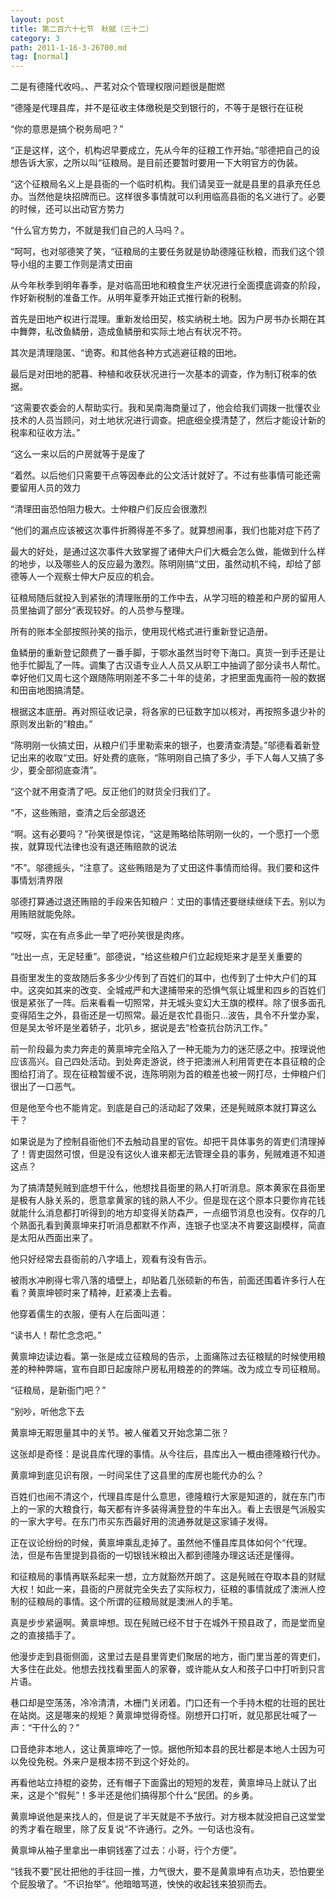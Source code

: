 ```yaml
---
layout: post
title: 第二百六十七节　秋赋（三十二）
category: 3
path: 2011-1-16-3-26700.md
tag: [normal]
---
```


二是有德隆代收吗。、严茗对众个管理权限问题很是酣燃

“德隆是代理县库，并不是征收主体缴税是交到银行的，不等于是银行在征税

“你的意思是搞个税务局吧？”

“正是这样，这个，机构迟早要成立，先从今年的征粮工作开始。”邬德把自己的设想告诉大家，之所以叫“征粮局。是目前还要暂时要用一下大明官方的伪装。

“这个征粮局名义上是县衙的一个临时机构。我们请吴亚一就是县里的县承充任总办。当然他是块招牌而已。这样很多事情就可以利用临高县衙的名义进行了。必要的时候，还可以出动官方势力

“什么官方势力，不就是我们自己的人马吗？。

“呵呵，也对邬德笑了笑，“征粮局的主要任务就是协助德隆征秋粮，而我们这个领导小组的主要工作则是清丈田亩

从今年秋季到明年春季，是对临高田地和粮食生产状况进行全面摸底调查的阶段，作好新税制的准备工作。从明年夏季开始正式推行新的税制。

首先是田地产权进行混理。重新发给田契，核实纳税土地。因为户房书办长期在其中舞弊，私改鱼鳞册，造成鱼鳞册和实际土地占有状况不符。

其次是清理隐匿、“诡寄。和其他各种方式逃避征粮的田地。

最后是对田地的肥暮、种植和收获状况进行一次基本的调查，作为制订税率的依据。

“这需要农委会的人帮助实行。我和吴南海商量过了，他会给我们调拨一批懂农业技术的人员当顾问，对土地状况进行调查。把底细全摸清楚了，然后才能设计新的税率和征收方法。”

“这么一来以后的户房就等于是废了

“着然。以后他们只需要干点等因奉此的公文活计就好了。不过有些事情可能还需要留用人员的效力

“清理田亩恐怕阻力极大。士仲粮户们反应会很激烈

“他们的漏点应该被这次事件折腾得差不多了。就算想闹事，我们也能对症下药了

最大的好处，是通过这次事件大致掌握了诸伸大户们大概会怎么做，能做到什么样的地步，以及哪些人的反应最为激烈。陈明刚搞“丈田，虽然动机不纯，却给了部德等人一个观察士伸大户反应的机会。

征粮局随后就投入到紧张的清理账册的工作中去，从学习班的粮差和户房的留用人员里抽调了部分“表现较好。的人员参与整理。

所有的账本全部按照孙笑的指示，使用现代格式进行重新登记造册。

鱼鳞册的重新登记颇费了一番手脚，于鄂水虽然当时夸下海口。真货一到手还是让他手忙脚乱了一阵。调集了古汉语专业人人员又从职工中抽调了部分读书人帮忙。幸好他们又周七这个跟随陈明刚差不多二十年的徒弟，才把里面鬼画符一般的数据和田亩地图搞清楚。

根据这本底册。再对照征收记录，将各家的已征数字加以核对，再按照多退少补的原则发出新的“粮由。”

“陈明刚一伙搞丈田，从粮户们手里勒索来的银子，也要清查清楚。”邬德看着新登记出来的收取“丈田。好处费的底账，“陈明刚自己搞了多少，手下人每人又搞了多少，要全部彻底查清”。

“这个就不用查清了吧。反正他们的财货全归我们了。

“不，这些贿赔，查清之后全部退还

“啊。这有必要吗？”孙笑很是惊诧，“这是贿略给陈明刚一伙的，一个愿打一个愿挨，就算现代法律也没有退还贿赔款的说法

“不”。邬德摇头，“注意了。这些贿赔是为了丈田这件事情而给得。我们要和这件事情划清界限

邬德打算通过退还贿赔的手段来告知粮户：丈田的事情还要继续继续下去。别以为用贿赔就能免除。

“哎呀，实在有点多此一举了吧孙笑很是肉疼。

“吐出一点，无足轻重”。部德说，“给这些粮户们立起规矩来才是至关重要的

县衙里发生的变故随后多多少少传到了百姓们的耳中，也传到了士仲大户们的耳中。这突如其来的改变、全城戒严和大逮捕带来的恐惧气氛让城里和四乡的百姓们很是紧张了一阵。后来看看一切照常，并无城头变幻大王旗的模样。除了很多面孔变得陌生之外，县衙还是一切照常。最近是农忙县衙只…波告，具令不升堂办案，但是吴太爷坏是坐着轿子，北叭乡，据说是去“检查抗台防汛工作。”

前一阶段最为卖力奔走的黄禀坤完全陷入了一种无能为力的迷茫感之中。按理说他应该高兴。自己四处活动。到处奔走游说，终于把澳洲人利用胥吏在本县征粮的企图给打消了。现在征粮暂缓不说，连陈明刚为首的粮差也被一网打尽，士伸粮户们很出了一口恶气。

但是他至今也不能肯定。到底是自己的活动起了效果，还是髡贼原本就打算这么干？

如果说是为了控制县衙他们不去触动县里的官佐。却把干具体事务的胥吏们清理掉了！胥吏固然可恨，但是没有这伙人谁来都无法管理全县的事务，髡贼难道不知道这点？

为了搞清楚髡贼到底想干什么，他想找县衙里的熟人打听消息。原本黄家在县衙里是极有人脉关系的，愿意拿黄家的钱的熟人不少。但是现在这个原本只要你肯花钱就能什么消息都打听得到的地方却变得关防森严，一点细节消息也没有。仅存的几个熟面孔看到黄禀坤来打听消息都默不作声，连银子也坚决不肯要这副模样，简直是太阳从西面出来了。

他只好经常去县衙前的八字墙上，观看有没有告示。

被雨水冲刷得七零八落的墙壁上，却贴着几张硕新的布告，前面还围着许多行人在看？黄禀坤顿时来了精神，赶紧凑上去看。

他穿着儒生的衣服，便有人在后面叫道：

“读书人！帮忙念念吧。”

黄禀坤边读边看。第一张是成立征粮局的告示，上面痛陈过去征粮赋的时候使用粮差的种种弊端，宣布自即日起废除户房私用粮差的的弊端。改为成立专司征粮局。

“征粮局，是新衙门吧？”

“别吵，听他念下去

黄禀坤无暇思量其中的关节。被人催着又开始念第二张？

这张却是奇怪：是说县库代理的事情。从今往后，县库出入一概由德隆粮行代办。

黄禀坤到底见识有限，一时间呆住了这县里的库房也能代办的么？

百姓们也闹不清这个，代理县库是什么意思，德隆粮行大家是知道的，就在东门市上的一家的大粮食行，每天都有许多装得满登登的牛车出入。看上去很是气派殷实的一家大字号。在东门市买东西最好用的流通券就是这家铺子发得。

正在议论纷纷的时候，黄禀坤乘乱走掉了。虽然他不懂县库具体如何个“代理。法，但是布告里提到县衙的一切银钱米粮出入都到德隆办理这话还是懂得。

和征粮局的事情再联系起来一想，立方就豁然开朗了。这是髡贼在夺取本县的财赋大权！如此一来，县衙的户房就完全失去了实际权力，征粮的事情就成了澳洲人控制的征粮局的事情。这个所谓的征粮局就是澳洲人的手笔。

真是步步紧逼啊。黄禀坤想。现在髡贼已经不甘于在城外干预县政了，而是堂而皇之的直接插手了。

他漫步走到县衙侧面，这里过去是县里胥吏们聚居的地方，衙门里当差的胥吏们，大多住在此处。他想去找找看里面人的家眷，或许能从女人和孩子口中打听到只言片语。

巷口却是空荡荡，冷冷清清，木栅门关闭着。门口还有一个手持木棍的壮班的民壮在站岗。这是哪来的规矩？黄禀坤觉得奇怪。刚想开口打听，就见那民壮喊了一声：“干什么的？”

口音绝非本地人，这让黄禀坤吃了一惊。据他所知本县的民壮都是本地人士因为可以免役免税。外来户是根本捞不到这个好处的。

再看他站立持棍的姿势，还有帽子下面露出的短短的发茬，黄禀坤马上就认了出来，这是个“假髡”！多半还是他们搞得那个什么“民团。的乡勇。

黄禀坤说他是来找人的，但是说了半天就是不予放行。对方根本就没把自己这堂堂的秀才看在眼里，除了反复说“不许通行。之外。一句话也没有。

黄禀坤从袖子里拿出一串铜钱塞了过去：小哥，行个方便”。

“钱我不要”民壮把他的手往回一推，力气很大，要不是黄禀坤有点功夫，恐怕要坐个屁股墩了。“不识抬举”。他暗暗骂道，怏怏的收起钱来狼狈而去。